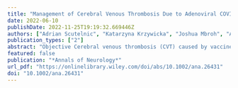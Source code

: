 ```yaml
---
title: "Management of Cerebral Venous Thrombosis Due to Adenoviral COVID-19 Vaccination"
date: 2022-06-10
publishDate: 2022-11-25T19:19:32.669446Z
authors: ["Adrian Scutelnic", "Katarzyna Krzywicka", "Joshua Mbroh", "Anita van de Munckhof", "Mayte Sánchez van Kammen", "Diana Aguiar de Sousa", "Erik Lindgren", "Katarina Jood", "Albrecht Günther", "Sini Hiltunen", "Jukka Putaala", "Andreas Tiede", "Frank Maier", "Rolf Kern", "Thorsten Bartsch", "Katharina Althaus", "Alfonso Ciccone", "Markus Wiedmann", "Mona Skjelland", "Antonio Medina", "Elisa Cuadrado-Godia", "Thomas Cox", "Avinash Aujayeb", "Nicolas Raposo", "Katia Garambois", "Jean-Francois Payen", "Fabrice Vuillier", "Guillaume Franchineau", "Serge Timsit", "David Bougon", "Marie-Cécile Dubois", "Audrey Tawa", "Clement Tracol", "Emmanuel De Maistre", "Fabrice Bonneville", "Caroline Vayne", "Annerose Mengel", "Dominik Michalski", "Johann Pelz", "Matthias Wittstock", "Felix Bode", "Julian Zimmermann", "Judith Schouten", "Alina Buture", "Sean Murphy", "Vincenzo Palma", "Alberto Negro", "Alexander Gutschalk", "Simon Nagel", "Silvia Schoenenberger", "Giovanni Frisullo", "Carla Zanferrari", "Francesco Grillo", "Fabrizio Giammello", "Mar Morin Martin", "Alvaro Cervera", "Jim Burrow", "Carlos Garcia Esperon", "Beng Lim Alvin Chew", "Timothy J. Kleinig", "Cristina Soriano", "Domenico S. Zimatore", "Marco Petruzzellis", "Ahmed Elkady", "Miguel S. Miranda", "João Fernandes", "Åslög Hellström Vogel", "Elias Johansson", "Anemon Puthuppallil Philip", "Shelagh B. Coutts", "Simerpreet Bal", "Brian Buck", "Catherine Legault", "Dylan Blacquiere", "Hans D. Katzberg", "Thalia S. Field", "Vanessa Dizonno", "Thomas Gattringer", "Christian Jacobi", "Annemie Devroye", "Robin Lemmens", "Espen Saxhaug Kristoffersen", "Monica Bandettini di Poggio", "Masoud Ghiasian", "Theodoros Karapanayiotides", "Sophie Chatterton", "Miriam Wronski", "Karl Ng", "Robert Kahnis", "Thomas Geeraerts", "Peggy Reiner", "Charlotte Cordonnier", "Saskia Middeldorp", "Marcel Levi", "Eric C. M. van Gorp", "Diederik van de Beek", "Justine Brodard", "Johanna A. Kremer Hovinga", "Marieke J. H. A. Kruip", "Turgut Tatlisumak", "José M. Ferro", "Jonathan M. Coutinho", "Marcel Arnold", "Sven Poli", "Mirjam R. Heldner"]
publication_types: ["2"]
abstract: "Objective Cerebral venous thrombosis (CVT) caused by vaccine-induced immune thrombotic thrombocytopenia (VITT) is a rare adverse effect of adenovirus-based severe acute respiratory syndrome-coronavirus 2 (SARS-CoV-2) vaccines. In March 2021, after autoimmune pathogenesis of VITT was discovered, treatment recommendations were developed. These comprised immunomodulation, non-heparin anticoagulants, and avoidance of platelet transfusion. The aim of this study was to evaluate adherence to these recommendations and its association with mortality. Methods We used data from an international prospective registry of patients with CVT after the adenovirus-based SARS-CoV-2 vaccination. We analyzed possible, probable, or definite VITT-CVT cases included until January 18, 2022. Immunomodulation entailed administration of intravenous immunoglobulins and/or plasmapheresis. Results Ninety-nine patients with VITT-CVT from 71 hospitals in 17 countries were analyzed. Five of 38 (13%), 11 of 24 (46%), and 28 of 37 (76%) of the patients diagnosed in March, April, and from May onward, respectively, were treated in-line with VITT recommendations (p textless 0.001). Overall, treatment according to recommendations had no statistically significant influence on mortality (14/44 [32%] vs 29/55 [52%], adjusted odds ratio [OR] = 0.43, 95% confidence interval [CI] = 0.16–1.19). However, patients who received immunomodulation had lower mortality (19/65 [29%] vs 24/34 [70%], adjusted OR = 0.19, 95% CI = 0.06–0.58). Treatment with non-heparin anticoagulants instead of heparins was not associated with lower mortality (17/51 [33%] vs 13/35 [37%], adjusted OR = 0.70, 95% CI = 0.24–2.04). Mortality was also not significantly influenced by platelet transfusion (17/27 [63%] vs 26/72 [36%], adjusted OR = 2.19, 95% CI = 0.74–6.54). Conclusions In patients with VITT-CVT, adherence to VITT treatment recommendations improved over time. Immunomodulation seems crucial for reducing mortality of VITT-CVT. ANN NEUROL 2022"
featured: false
publication: "*Annals of Neurology*"
url_pdf: "https://onlinelibrary.wiley.com/doi/abs/10.1002/ana.26431"
doi: "10.1002/ana.26431"
---
```


